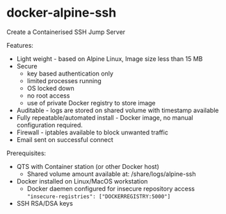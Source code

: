 # docker-alpine-ssh

Create a Containerised SSH Jump Server

Features:
* Light weight - based on Alpine Linux, Image size less than 15 MB
* Secure
  * key based authentication only
  * limited processes running
  * OS locked down
  * no root access
  * use of private Docker registry to store image
* Auditable - logs are stored on shared volume with timestamp available
* Fully repeatable/automated install - Docker image, no manual configuration required.
* Firewall - iptables available to block unwanted traffic
* Email sent on successful connect

Prerequisites:
* QTS with Container station (or other Docker host)
  * Shared volume amount available at: /share/logs/alpine-ssh
* Docker installed on Linux/MacOS workstation
  * Docker daemen configured for insecure repository access `"insecure-registries": ["DOCKERREGISTRY:5000"]`
* SSH RSA/DSA keys
 
